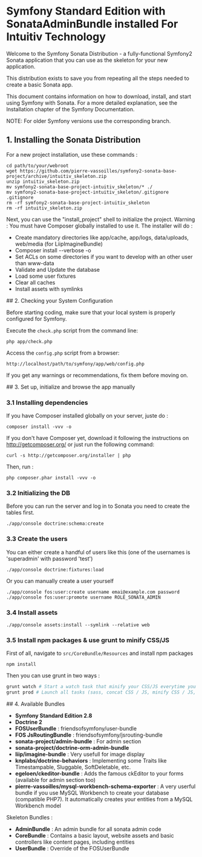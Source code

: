 Symfony Standard Edition with SonataAdminBundle installed For Intuitiv Technology
=================================================================================

Welcome to the Symfony Sonata Distribution - a fully-functional Symfony2 Sonata application that you can use as the skeleton for your new application.

This distribution exists to save you from repeating all the steps needed to create a basic Sonata app.

This document contains information on how to download, install, and start using Symfony with Sonata. For a more detailed explanation, see the Installation chapter of the Symfony Documentation.

NOTE: For older Symfony versions use the corresponding branch.

## 1. Installing the Sonata Distribution

For a new project installation, use these commands :

    cd path/to/your/webroot
    wget https://github.com/pierre-vassoilles/symfony2-sonata-base-project/archive/intuitiv_skeleton.zip
    unzip intuitiv_skeleton.zip
    mv symfony2-sonata-base-project-intuitiv_skeleton/* ./
    mv symfony2-sonata-base-project-intuitiv_skeleton/.gitignore .gitignore
    rm -rf symfony2-sonata-base-project-intuitiv_skeleton
    rm -rf intuitiv_skeleton.zip 
    
    
Next, you can use the "install_project" shell to initialize the project.
Warning : You must have Composer globally installed to use it.
The installer will do :

- Create mandatory directories like app/cache, app/logs, data/uploads, web/media (for LiipImagineBundle)
- Composer install --verbose -o
- Set ACLs on some directories if you want to develop with an other user than www-data
- Validate and Update the database
- Load some user fixtures
- Clear all caches
- Install assets with symlinks


## 2. Checking your System Configuration

Before starting coding, make sure that your local system is properly
configured for Symfony.

Execute the `check.php` script from the command line:

    php app/check.php

Access the `config.php` script from a browser:

    http://localhost/path/to/symfony/app/web/config.php

If you get any warnings or recommendations, fix them before moving on.

## 3. Set up, initialize and browse the app manually

### 3.1 Installing dependencies

If you have Composer installed globally on your server, juste do :

    composer install -vvv -o
    
If you don't have Composer yet, download it following the instructions on
http://getcomposer.org/ or just run the following command:

    curl -s http://getcomposer.org/installer | php
    
Then, run :
    
    php composer.phar install -vvv -o

### 3.2 Initializing the DB

Before you can run the server and log in to Sonata you need to create the
tables first.

    ./app/console doctrine:schema:create

### 3.3 Create the users

You can either create a handful of users like this (one of the usernames is 
'superadmin' with password 'test')

    ./app/console doctrine:fixtures:load

Or you can manually create a user yourself

    ./app/console fos:user:create username emai@example.com password
    ./app/console fos:user:promote username ROLE_SONATA_ADMIN

### 3.4 Install assets

    ./app/console assets:install --symlink --relative web
    
### 3.5 Install npm packages & use grunt to minify CSS/JS

First of all, navigate to `src/CoreBundle/Resources` and install npm packages

    npm install

Then you can use grunt in two ways :
    
```bash
grunt watch # Start a watch task that minify your CSS/JS everytime you save a file
grunt prod # Launch all tasks (sass, concat CSS / JS, minify CSS / JS, autoprefixer, etc.)
```


## 4. Available Bundles

- **Symfony Standard Edition 2.8**
- **Doctrine 2**
- **FOSUserBundle** : friendsofsymfony/user-bundle
- **FOS JsRoutingBundle** : friendsofsymfony/jsrouting-bundle
- **sonata-project/admin-bundle**  : For admin section
- **sonata-project/doctrine-orm-admin-bundle**
- **liip/imagine-bundle** : Very usefull for image display
- **knplabs/doctrine-behaviors** : Implementing some Traits like Timestampable, Sluggable, SoftDeletable, etc.
- **egeloen/ckeditor-bundle** : Adds the famous ckEditor to your forms (available for admin section too)
- **pierre-vassoilles/mysql-workbench-schema-exporter** : A very userful bundle if you use MySQL Workbench to create your database (compatible PHP7). It automatically creates your entities from a MySQL Workbench model

Skeleton Bundles :

- **AdminBundle** : An admin bundle for all sonata admin code
- **CoreBundle** : Contains a basic layout, website assets and basic controllers like content pages, including entities
- **UserBundle** : Override of the FOSUserBundle
